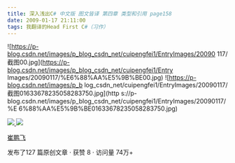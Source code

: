 ```yaml
---
title: 深入浅出C# 中文版 图文皆译 第四章 类型和引用 page158
date: 2009-01-17 21:11:00
tags: 我翻译的Head First C#（习作）
---
```

![https://p-blog.csdn.net/images/p_blog_csdn_net/cuipengfei1/EntryImages/20090
117/截图00.jpg](https://p-blog.csdn.net/images/p_blog_csdn_net/cuipengfei1/Entry
Images/20090117/%E6%88%AA%E5%9B%BE00.jpg) ![https://p-blog.csdn.net/images/p_b
log_csdn_net/cuipengfei1/EntryImages/20090117/截图01633678235058283750.jpg](http
s://p-blog.csdn.net/images/p_blog_csdn_net/cuipengfei1/EntryImages/20090117/%E
6%88%AA%E5%9B%BE01633678235058283750.jpg)



[ ![](https://profile.csdnimg.cn/5/2/5/3_cuipengfei1)
![](https://g.csdnimg.cn/static/user-reg-year/1x/11.png)
](https://blog.csdn.net/cuipengfei1)

[ 崔鹏飞 ](https://blog.csdn.net/cuipengfei1)

发布了127 篇原创文章  ·  获赞 8  ·  访问量 74万+

